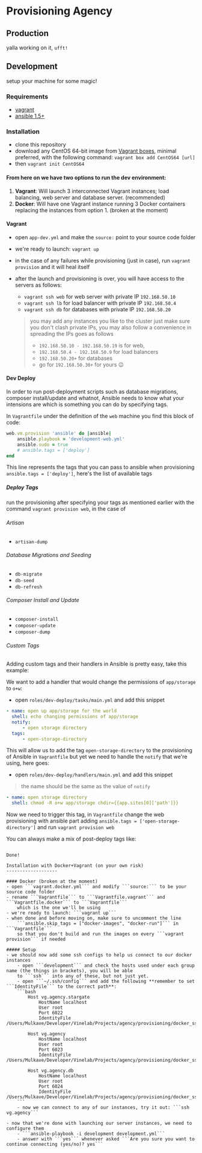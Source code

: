 # Provisioning Agency

## Production
yalla working on it, ```ufft!```

## Development
setup your machine for some magic!

### Requirements
- [vagrant](https://docs.vagrantup.com/v2/installation/)
- [ansible 1.5+](http://docs.ansible.com/intro_installation.html)

### Installation

- clone this repository
- download any CentOS 64-bit image from [Vagrant boxes](http://www.vagrantbox.es), minimal preferred,
    with the following command: ```vagrant box add CentOS64 [url]```
- then ```vagrant init CentOS64```

#### From here on we have two options to run the dev environment:

1. **Vagrant**: Will launch 3 interconnected Vagrant instances; load balancing, web server and database server. (recommended)
2. **Docker**: Will have one Vagrant instance running 3 Docker containers replacing the instances from option 1. (broken at the moment)

#### Vagrant
- open ```app-dev.yml``` and make the ```source:``` point to your source code folder
- we're ready to launch: ```vagrant up```
- in the case of any failures while provisioning (just in case), run ```vagrant provision``` and it will heal itself
- after the launch and provisioning is over, you will have access to the servers as follows:
    - ```vagrant ssh web``` for web server with private IP ```192.168.50.10```
    - ```vagrant ssh lb``` for load balancer with private IP ```192.168.50.4```
    - ```vagrant ssh db``` for databases with private IP ```192.168.50.20```

    > you may add any instances you like to the cluster
    > just make sure you don't clash private IPs,
    > you may also follow a convenience in spreading the IPs goes as follows
    > - ```192.168.50.10 - 192.168.50.19``` is for web,
    > - ```192.168.50.4 - 192.168.50.9``` for load balancers
    > - ```192.168.50.20+``` for databases
    > - go for ```192.168.50.30+``` for yours :wink:

#### Dev Deploy
In order to run post-deployment scripts such as database migrations, composer install/update and whatnot,
Ansible needs to know what your intensions are which is something you can do by specifying tags.

In ```Vagrantfile``` under the definition of the ```web``` machine you find this block of code:

```ruby
web.vm.provision 'ansible' do |ansible|
    ansible.playbook = 'development-web.yml'
    ansible.sudo = true
    # ansible.tags = ['deploy']
end
```

This line represents the tags that you can pass to ansible when provisioning ```ansible.tags = ['deploy']```,
here's the list of available tags

##### Deploy Tags
run the provisioning after specifying your tags as mentioned earlier with the command ```vagrant provision web```,
in the case of
###### Artisan
- ```artisan-dump```

###### Database Migrations and Seeding
- ```db-migrate```
- ```db-seed```
- ```db-refresh```

###### Composer Install and Update
- ```composer-install```
- ```composer-update```
- ```composer-dump```

###### Custom Tags
Adding custom tags and their handlers in Ansible is pretty easy, take this example:

We want to add a handler that would change the permissions of ```app/storage``` to ```o+w```:

- open ```roles/dev-deploy/tasks/main.yml``` and add this snippet

```yaml
- name: open up app/storage for the world
  shell: echo changing permissions of app/storage
  notify:
      - open storage directory
  tags:
      - open-storage-directory
```

This will allow us to add the tag ```open-storage-directory``` to the provisioning of Ansible in ```Vagrantfile```
but yet we need to handle the ```notify``` that we're using, here goes:

- open ```roles/dev-deploy/handlers/main.yml``` and add this snippet

> the name should be the same as the value of ```notify```

```yaml
- name: open storage directory
  shell: chmod -R o+w app/storage chdir={{app.sites[0]['path']}}
```

Now we need to trigger this tag, in ```Vagrantfile``` change the web provisioning with ansible
part adding ```ansible.tags = ['open-storage-directory']``` and run ```vagrant provision web```

You can always make a mix of post-deploy tags like:

```ansible.tags = ['composer-update', 'db-migrate', 'open storage directory']

Done!

Installation with Docker+Vagrant (on your own risk)
-------------------

#### Docker (broken at the moment)
- open ```vagrant.docker.yml``` and modify ```source:``` to be your source code folder
- rename ```Vagrantfile``` to ```Vagrantfile.vagrant``` and ```Vagrantfile.docker``` to ```Vagrantfile```
    which is the one we'll be using
- we're ready to launch: ```vagrant up```
- when done and before moving on, make sure to uncomment the line
    ```ansible.skip_tags = ["docker-images", "docker-run"]``` in ```Vagrantfile```
    so that you don't build and run the images on every ```vagrant provision``` if needed

##### Setup
- we should now add some ssh configs to help us connect to our docker instances
    - open ```development``` and check the hosts used under each group name (the things in brackets), you will be able
    to ```ssh``` into any of these, but not just yet.
    - open ```~/.ssh/config``` and add the following **remember to set ```IdentityFile``` to the correct path**:
    ```bash
        Host vg.agency.stargate
            HostName localhost
            User root
            Port 6022
            IdentityFile /Users/Mulkave/Developer/Vinelab/Projects/agency/provisioning/docker_ssh

        Host vg.agency
            HostName localhost
            User root
            Port 6023
            IdentityFile /Users/Mulkave/Developer/Vinelab/Projects/agency/provisioning/docker_ssh

        Host vg.agency.db
            HostName localhost
            User root
            Port 6024
            IdentityFile /Users/Mulkave/Developer/Vinelab/Projects/agency/provisioning/docker_ssh
    ```
    - now we can connect to any of our instances, try it out: ```ssh vg.agency```

- now that we're done with launching our server instances, we need to configure them
    - ```ansible-playbook -i development development.yml```
    - answer with ```yes``` whenever asked ```Are you sure you want to continue connecting (yes/no)? yes```
